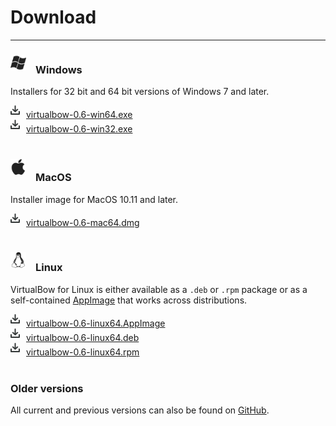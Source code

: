 # Download

---

### <img src="../images/windows.png" style="width: 25px; margin: 0px 15px 5px 0px">Windows

Installers for 32 bit and 64 bit versions of Windows 7 and later.

<img src="../images/download.png" style="width: 15px; margin: 0px 10px 5px 0px">[virtualbow-0.6-win64.exe](https://github.com/bow-simulation/virtualbow/releases/download/v0.6/virtualbow-0.6-win32.exe)
<br>
<img src="../images/download.png" style="width: 15px; margin: 0px 10px 5px 0px">[virtualbow-0.6-win32.exe](https://github.com/bow-simulation/virtualbow/releases/download/v0.6/virtualbow-0.6-win64.exe)
<br>
<br>

### <img src="../images/apple.png" style="width: 25px; margin: 0px 15px 10px 0px">MacOS

Installer image for MacOS 10.11 and later.

<img src="../images/download.png" style="width: 15px; margin: 0px 10px 5px 0px">[virtualbow-0.6-mac64.dmg](http://bit.ly/2GZPapU)
<br>
<br>

### <img src="../images/linux.png" style="width: 25px; margin: 0px 15px 5px 0px">Linux

VirtualBow for Linux is either available as a `.deb` or `.rpm` package or as a self-contained [AppImage](https://appimage.org/) that works across distributions.

<img src="../images/download.png" style="width: 15px; margin: 0px 10px 5px 0px">[virtualbow-0.6-linux64.AppImage](http://bit.ly/2KCFbYH)
<br>
<img src="../images/download.png" style="width: 15px; margin: 0px 10px 5px 0px">[virtualbow-0.6-linux64.deb](http://bit.ly/2YAxpbM)
<br>
<img src="../images/download.png" style="width: 15px; margin: 0px 10px 5px 0px">[virtualbow-0.6-linux64.rpm](http://bit.ly/2TlX7uz)
<br>
<br>

### Older versions

All current and previous versions can also be found on [GitHub](https://github.com/bow-simulation/virtualbow/releases).
